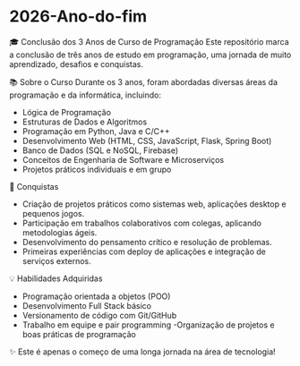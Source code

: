 # 2026-Ano-do-fim


🎓 Conclusão dos 3 Anos de Curso de Programação
Este repositório marca a conclusão de três anos de estudo em programação, uma jornada de muito aprendizado, desafios e conquistas.


📚 Sobre o Curso
Durante os 3 anos, foram abordadas diversas áreas da programação e da informática, incluindo:

- Lógica de Programação
- Estruturas de Dados e Algoritmos
- Programação em Python, Java e C/C++
- Desenvolvimento Web (HTML, CSS, JavaScript, Flask, Spring Boot)
- Banco de Dados (SQL e NoSQL, Firebase)
- Conceitos de Engenharia de Software e Microserviços
- Projetos práticos individuais e em grupo


🚀 Conquistas

- Criação de projetos práticos como sistemas web, aplicações desktop e pequenos jogos.
- Participação em trabalhos colaborativos com colegas, aplicando metodologias ágeis.
- Desenvolvimento do pensamento crítico e resolução de problemas.
- Primeiras experiências com deploy de aplicações e integração de serviços externos.

💡 Habilidades Adquiridas

- Programação orientada a objetos (POO)
- Desenvolvimento Full Stack básico
- Versionamento de código com Git/GitHub
- Trabalho em equipe e pair programming
-Organização de projetos e boas práticas de programação

✨ Este é apenas o começo de uma longa jornada na área de tecnologia!